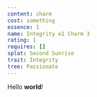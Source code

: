 ```yaml
---
content: charm
cost: something
essence: 1
name: Integrity e1 Charm 3
rating: 1
requires: []
splat: Second Sunrise
trait: Integrity
tree: Passionate
---
```


Hello **world**!
